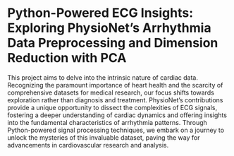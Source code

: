 # Python-Powered ECG Insights: Exploring PhysioNet’s Arrhythmia Data Preprocessing and Dimension Reduction with PCA
This project aims to delve into the intrinsic nature of cardiac data. Recognizing the paramount importance of heart health and the scarcity of comprehensive datasets for medical research, our focus shifts towards exploration rather than diagnosis and treatment. PhysioNet’s contributions provide a unique opportunity to dissect the complexities of ECG signals, fostering a deeper understanding of cardiac dynamics and offering insights into the fundamental characteristics of arrhythmia patterns. Through Python-powered signal processing techniques, we embark on a journey to unlock the mysteries of this invaluable dataset, paving the way for advancements in cardiovascular research and analysis.
